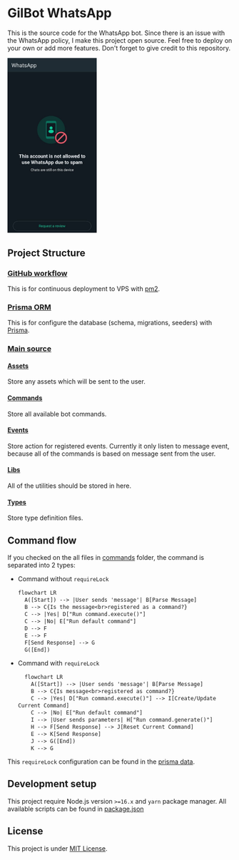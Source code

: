 # GilBot WhatsApp

This is the source code for the WhatsApp bot. Since there is an issue with the WhatsApp policy, I make this project open source. Feel free to deploy on your own or add more features. Don't forget to give credit to this repository.

<img src="img/ban.jpg" alt="Ban message from WhatsApp" width="200" />

## Project Structure

### [GitHub workflow](.github/workflows/deploy.yml)

This is for continuous deployment to VPS with [pm2](https://pm2.keymetrics.io/).

### [Prisma ORM](prisma)

This is for configure the database (schema, migrations, seeders) with [Prisma](https://www.prisma.io/).

### [Main source](src)

#### [Assets](src/assets)

Store any assets which will be sent to the user.

#### [Commands](src/commands)

Store all available bot commands.

#### [Events](src/events)

Store action for registered events. Currently it only listen to message event, because all of the commands is based on message sent from the user.

#### [Libs](src/libs)

All of the utilities should be stored in here.

#### [Types](src/types)

Store type definition files.

## Command flow

If you checked on the all files in [commands](src/commands) folder, the command is separated into 2 types:

- Command without `requireLock`

  ```mermaid
  flowchart LR
    A([Start]) --> |User sends 'message'| B[Parse Message]
    B --> C{Is the message<br>registered as a command?}
    C --> |Yes| D["Run command.execute()"]
    C --> |No| E["Run default command"]
    D --> F
    E --> F
    F[Send Response] --> G
    G([End])
  ```

- Command with `requireLock`

  ```mermaid
    flowchart LR
      A([Start]) --> |User sends 'message'| B[Parse Message]
      B --> C{Is message<br>registered as command?}
      C --> |Yes| D["Run command.execute()"] --> I[Create/Update Current Command]
      C --> |No| E["Run default command"]
      I --> |User sends parameters| H["Run command.generate()"]
      H --> F[Send Response] --> J[Reset Current Command]
      E --> K[Send Response]
      J --> G([End])
      K --> G
  ```

This `requireLock` configuration can be found in the [prisma data](prisma/data/commands.ts).

## Development setup

This project require Node.js version `>=16.x` and `yarn` package manager. All available scripts can be found in [package.json](package.json)

## License

This project is under [MIT License](LICENSE).
